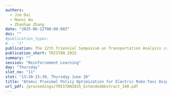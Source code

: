 ```yaml
---
authors:
  - Jim Dai
  - Manxi Wu
  - Zhanhao Zhang
date: "2025-06-22T00:00:00Z"
doi: ""
#publication_types:
#  - "1"
publication: The 12th Triennial Symposium on Transportation Analysis conference
publication_short: TRISTAN 2025
summary: ""
session: "Reinforcement Learning"
day: "Thursday"
slot_no: "11"
slot: "13:30-15:30, Thursday June 26"
title: "Atomic Proximal Policy Optimization for Electric Robo-Taxi Dispatch and Charger Allocation"
url_pdf: /proceedings/TRISTAN2025_ExtendedAbstract_340.pdf
---
```

